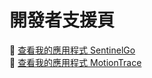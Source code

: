 # 開發者支援頁
🔗 [查看我的應用程式 SentinelGo](https://1997yuchen.github.io/SentinelGo)  
🔗 [查看我的應用程式 MotionTrace](https://1997yuchen.github.io/MotionTrace)
